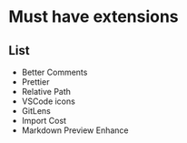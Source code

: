 # Must have extensions

## List

- Better Comments
- Prettier
- Relative Path
- VSCode icons
- GitLens
- Import Cost
- Markdown Preview Enhance
